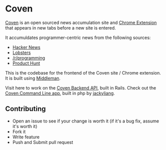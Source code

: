 # Coven
[Coven](http://www.coven.link) is an open sourced news accumulation site and [Chrome Extension](https://chrome.google.com/webstore/detail/ifmjfbcenpbeenngpjhmkflkbaeacdjo) that appears in new tabs before a new site is entered.

It accumuldates programmer-centric news from the following sources:

- [Hacker News](http://news.ycombinator.com)
- [Lobsters](https://lobste.rs/)
- [/r/programming](http://www.reddit.com/r/programming)
- [Product Hunt](http://www.producthunt.com/)

This is the codebase for the frontend of the Coven site / Chrome extension. It is built using [Middleman](http://middlemanapp.com/).

Visit here to work on the [Coven Backend API](https://www.github.com/goddamnyouryan/coven-api), built in Rails.
Check out the [Coven Command Line app](https://www.github.com/goddamnyouryan/coven-api), built in php by [jackyliang](https://github.com/jackyliang).

## Contributing
- Open an issue to see if your change is worth it (if it's a bug fix, assume it's worth it)
- Fork it
- Write feature
- Push and Submit pull request
